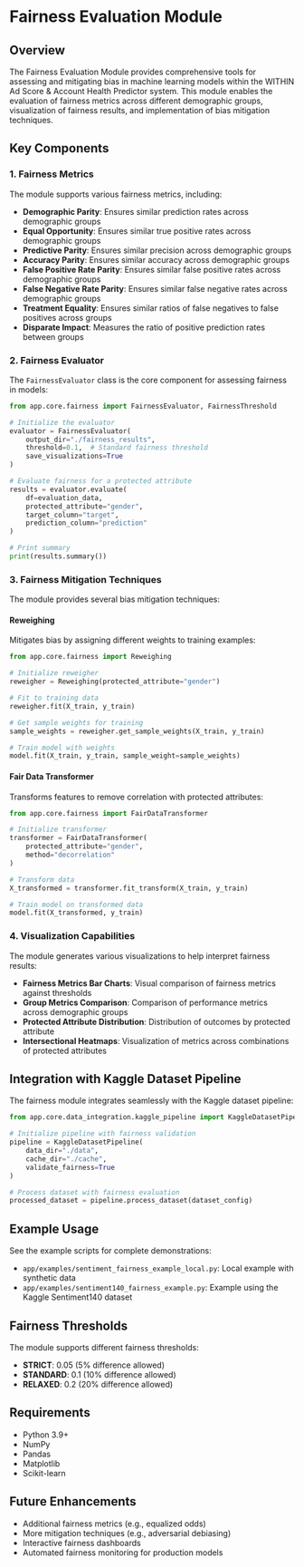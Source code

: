 # Fairness Evaluation Module

## Overview

The Fairness Evaluation Module provides comprehensive tools for assessing and mitigating bias in machine learning models within the WITHIN Ad Score & Account Health Predictor system. This module enables the evaluation of fairness metrics across different demographic groups, visualization of fairness results, and implementation of bias mitigation techniques.

## Key Components

### 1. Fairness Metrics

The module supports various fairness metrics, including:

- **Demographic Parity**: Ensures similar prediction rates across demographic groups
- **Equal Opportunity**: Ensures similar true positive rates across demographic groups
- **Predictive Parity**: Ensures similar precision across demographic groups
- **Accuracy Parity**: Ensures similar accuracy across demographic groups
- **False Positive Rate Parity**: Ensures similar false positive rates across demographic groups
- **False Negative Rate Parity**: Ensures similar false negative rates across demographic groups
- **Treatment Equality**: Ensures similar ratios of false negatives to false positives across groups
- **Disparate Impact**: Measures the ratio of positive prediction rates between groups

### 2. Fairness Evaluator

The `FairnessEvaluator` class is the core component for assessing fairness in models:

```python
from app.core.fairness import FairnessEvaluator, FairnessThreshold

# Initialize the evaluator
evaluator = FairnessEvaluator(
    output_dir="./fairness_results",
    threshold=0.1,  # Standard fairness threshold
    save_visualizations=True
)

# Evaluate fairness for a protected attribute
results = evaluator.evaluate(
    df=evaluation_data,
    protected_attribute="gender",
    target_column="target",
    prediction_column="prediction"
)

# Print summary
print(results.summary())
```

### 3. Fairness Mitigation Techniques

The module provides several bias mitigation techniques:

#### Reweighing

Mitigates bias by assigning different weights to training examples:

```python
from app.core.fairness import Reweighing

# Initialize reweigher
reweigher = Reweighing(protected_attribute="gender")

# Fit to training data
reweigher.fit(X_train, y_train)

# Get sample weights for training
sample_weights = reweigher.get_sample_weights(X_train, y_train)

# Train model with weights
model.fit(X_train, y_train, sample_weight=sample_weights)
```

#### Fair Data Transformer

Transforms features to remove correlation with protected attributes:

```python
from app.core.fairness import FairDataTransformer

# Initialize transformer
transformer = FairDataTransformer(
    protected_attribute="gender",
    method="decorrelation"
)

# Transform data
X_transformed = transformer.fit_transform(X_train, y_train)

# Train model on transformed data
model.fit(X_transformed, y_train)
```

### 4. Visualization Capabilities

The module generates various visualizations to help interpret fairness results:

- **Fairness Metrics Bar Charts**: Visual comparison of fairness metrics against thresholds
- **Group Metrics Comparison**: Comparison of performance metrics across demographic groups
- **Protected Attribute Distribution**: Distribution of outcomes by protected attribute
- **Intersectional Heatmaps**: Visualization of metrics across combinations of protected attributes

## Integration with Kaggle Dataset Pipeline

The fairness module integrates seamlessly with the Kaggle dataset pipeline:

```python
from app.core.data_integration.kaggle_pipeline import KaggleDatasetPipeline

# Initialize pipeline with fairness validation
pipeline = KaggleDatasetPipeline(
    data_dir="./data",
    cache_dir="./cache",
    validate_fairness=True
)

# Process dataset with fairness evaluation
processed_dataset = pipeline.process_dataset(dataset_config)
```

## Example Usage

See the example scripts for complete demonstrations:

- `app/examples/sentiment_fairness_example_local.py`: Local example with synthetic data
- `app/examples/sentiment140_fairness_example.py`: Example using the Kaggle Sentiment140 dataset

## Fairness Thresholds

The module supports different fairness thresholds:

- **STRICT**: 0.05 (5% difference allowed)
- **STANDARD**: 0.1 (10% difference allowed)
- **RELAXED**: 0.2 (20% difference allowed)

## Requirements

- Python 3.9+
- NumPy
- Pandas
- Matplotlib
- Scikit-learn

## Future Enhancements

- Additional fairness metrics (e.g., equalized odds)
- More mitigation techniques (e.g., adversarial debiasing)
- Interactive fairness dashboards
- Automated fairness monitoring for production models 